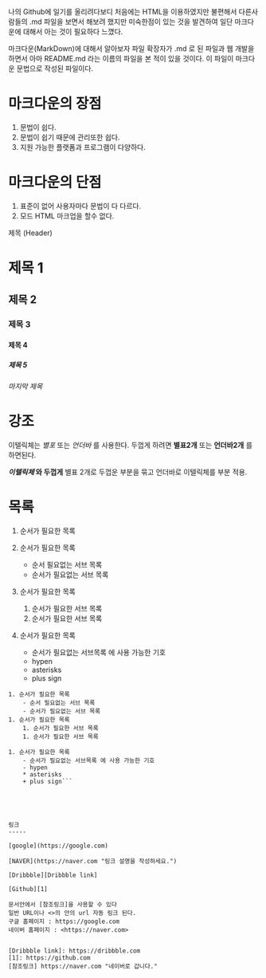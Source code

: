 나의 Github에 일기를 올리려다보디
처음에는 HTML을 이용하였지만 불편해서
다른사람들의 .md 파일을 보면서 해보려 했지만 
미숙한점이 있는 것을 발견하여 
일단 마크다운에 대해서 아는 것이 필요하다 느꼈다.

마크다운(MarkDown)에 대해서 알아보자
파일 확장자가 .md 로 된 파일과
웹 개발을 하면서 아마 README.md 라는 이름의 파일을 본 적이 있을 것이다.
이 파일이 마크다운 문법으로 작성된 파일이다.

# 마크다운의 장점

1. 문법이 쉽다.
2. 문법이 쉽기 때문에 관리또한 쉽다.
3. 지원 가능한 플랫폼과 프로그램이 다양하다.

# 마크다운의 단점
1. 표준이 없어 사용자마다 문법이 다 다르다.
2. 모드 HTML 마크업을 할수 없다.


제목 (Header)

# 제목 1
## 제목 2
### 제목 3
#### 제목 4
##### 제목 5
###### 마지막 제목


강조
=====

 이텔릭체는 *별포* 또는 _언더바_ 를 사용한다.
 두껍게 하려면 **별표2개** 또는 __언더바2개__ 를 하면된다.

 **_이텔릭체_ 와 두껍게**   별표 2개로 두껍운 부분을 묶고 언더바로 이텔릭체를 부분 적용.

목록
=====

1. 순서가 필요한 목록
1. 순서가 필요한 목록
    - 순서 필요없는 서브 목록
    - 순서가 필요없는 서브 목록
1. 순서가 필요한 목록
    1. 순서가 필요한 서브 목록
    1. 순서가 필요한 서브 목록

1. 순서가 필요한 목록
    - 순서가 필요없는 서브목록 에 사용 가능한 기호
    - hypen
    * asterisks
    + plus sign



```1. 순서가 필요한 목록
1. 순서가 필요한 목록
    - 순서 필요없는 서브 목록
    - 순서가 필요없는 서브 목록
1. 순서가 필요한 목록
    1. 순서가 필요한 서브 목록
    1. 순서가 필요한 서브 목록

1. 순서가 필요한 목록
    - 순서가 필요없는 서브목록 에 사용 가능한 기호
    - hypen
    * asterisks
    + plus sign```





링크
-----

[google](https://google.com)

[NAVER](https://naver.com "링크 설명을 작성하세요.")

[Dribbble][Dribbble link]

[Github][1]

문서안에서 [참조링크]을 사용할 수 있다
일반 URL이나 <>의 안의 url 자동 링크 된다.
구글 홈페이지 : https://google.com
네이버 홈페이지 : <https://naver.com>


[Dribbble link]: https://dribbble.com
[1]: https://github.com
[참조링크] https://naver.com "네이버로 갑니다."

